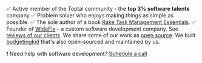 ✅ Active member of the Toptal community - the **top 3% software talents** company
✅ Problem solver who enjoys making things as simple as possible.
✅ The sole author of a book [Rake Task Management Essentials](https://www.packtpub.com/product/rake-task-management-essentials/9781783280773).
✅ Founder of [WideFix](https://widefix.com/) - a custom software development company. See [reviews of our clients](https://clutch.co/profile/widefix#reviews). We share some of our work as [open source](https://github.com/widefix). We built [budgetingkid](https://get.budgetingkid.com/) that's also open-sourced and maintained by us.

❗ Need help with software development? [Schedule a call](https://calendly.com/andrei-kaleshka/30min)
